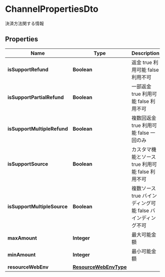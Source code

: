 

# ChannelPropertiesDto

決済方法関する情報
## Properties

Name | Type | Description | Notes
------------ | ------------- | ------------- | -------------
**isSupportRefund** | **Boolean** | 返金 true 利用可能 false 利用不可 |  [optional]
**isSupportPartialRefund** | **Boolean** | 一部返金 true 利用可能 false 利用不可 |  [optional]
**isSupportMultipleRefund** | **Boolean** | 複数回返金 true 利用可能 false 一回のみ |  [optional]
**isSupportSource** | **Boolean** | カスタマ機能とソース true 利用可能 false 利用不可 |  [optional]
**isSupportMultipleSource** | **Boolean** | 複数ソース true バインディング可能 false バインディング不可 |  [optional]
**maxAmount** | **Integer** | 最大可能金額 |  [optional]
**minAmount** | **Integer** | 最小可能金額 |  [optional]
**resourceWebEnv** | [**ResourceWebEnvType**](ResourceWebEnvType.md) |  |  [optional]



